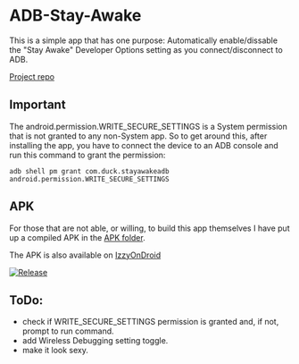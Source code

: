 # ADB-Stay-Awake 
This is a simple app that has one purpose: Automatically enable/dissable the "Stay Awake" Developer Options setting as you connect/disconnect to ADB.

[Project repo](https://github.com/projectdelta6/ADB-Stay-Awake)

## Important

The android.permission.WRITE_SECURE_SETTINGS is a System permission that is not granted to any
non-System app. So to get around this, after installing the app, you have to connect the device to
an ADB console and run this command to grant the permission:

```
adb shell pm grant com.duck.stayawakeadb android.permission.WRITE_SECURE_SETTINGS
```

## APK

For those that are not able, or willing, to build this app themselves I have put up a compiled APK
in the [APK folder](https://github.com/projectdelta6/ADB-Stay-Awake/tree/master/APK).

The APK is also available on [IzzyOnDroid](https://apt.izzysoft.de/fdroid/)

[![Release](https://img.shields.io/endpoint?url=https://apt.izzysoft.de/fdroid/api/v1/shield/com.duck.stayawakeadb)](https://apt.izzysoft.de/fdroid/index/apk/com.duck.stayawakeadb)

## ToDo:

* check if WRITE_SECURE_SETTINGS permission is granted and, if not, prompt to run command.
* add Wireless Debugging setting toggle.
* make it look sexy.
